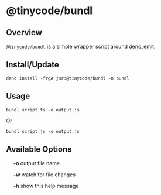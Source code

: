<h1>@tinycode/bundl</h1>

<h2>Overview</h2>
<p><code>@tinycode/bundl</code> is a simple wrapper script around
<a href="https://jsr.io/@deno/emit@0.46.0" target="_blank">deno_emit</a>.
</p>

<h2>Install/Update</h2>
<pre><code>deno install -frgA jsr:@tinycode/bundl -n bundl</code></pre>

<h2>Usage</h2>
<pre><code>bundl script.ts -o output.js</code></pre>
<p>Or</p>
<pre><code>bundl script.js -o output.js</code></pre>

<h2>Available Options</h2>
<div style="margin-left:20px;">
<p><strong>-o</strong>  output file name</p>
<p><strong>-w</strong>  watch for file changes</p>
<p><strong>-h</strong>  show this help message</p>
</div>
